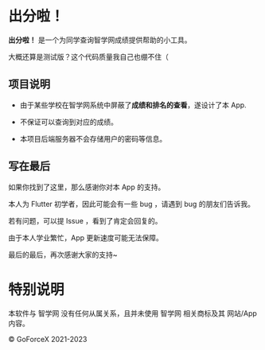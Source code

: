 # 出分啦！

**出分啦！** 是一个为同学查询智学网成绩提供帮助的小工具。

大概还算是测试版？这个代码质量我自己也绷不住（

## 项目说明

- 由于某些学校在智学网系统中屏蔽了**成绩和排名的查看**，遂设计了本 App.

- 不保证可以查询到对应的成绩。

- 本项目后端服务器不会存储用户的密码等信息。

## 写在最后

如果你找到了这里，那么感谢你对本 App 的支持。

本人为 Flutter 初学者，因此可能会有一些 bug ，请遇到 bug 的朋友们告诉我。

若有问题，可以提 Issue ，看到了肯定会回复的。

由于本人学业繁忙，App 更新速度可能无法保障。

最后的最后，再次感谢大家的支持~

# 特别说明

本软件与 智学网 没有任何从属关系，且并未使用 智学网 相关商标及其 网站/App 内容。

© GoForceX 2021-2023
